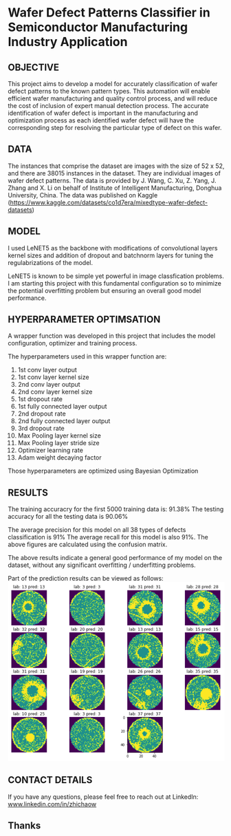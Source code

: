 # Wafer Defect Patterns Classifier in Semiconductor Manufacturing Industry Application

## OBJECTIVE

This project aims to develop a model for accurately classification of wafer defect patterns to the known pattern types. This automation will enable efficient wafer manufacturing and quality control process, and will reduce the cost of inclusion of expert manual detection process. The accurate identification of wafer defect is important in the manufacturing and optimization process as each identified wafer defect will have the corresponding step for resolving the particular type of defect on this wafer.

## DATA

The instances that comprise the dataset are images with the size of 52 x 52, and there are 38015 instances in the dataset. They are individual images of wafer defect patterns. The data is provided by J. Wang, C. Xu, Z. Yang, J. Zhang and X. Li on behalf of Institute of Intelligent Manufacturing, Donghua University, China. The data was published on Kaggle (https://www.kaggle.com/datasets/co1d7era/mixedtype-wafer-defect-datasets)

## MODEL 
I used LeNET5 as the backbone with modifications of convolutional layers kernel sizes and addition of dropout and batchnorm layers for tuning the regulabrizations of the model.

LeNET5 is known to be simple yet powerful in image classfication problems. I am starting this project with this fundamental configuration so to minimize the potential overfitting problem but ensuring an overall good model performance.

## HYPERPARAMETER OPTIMSATION
A wrapper function was developed in this project that includes the model configuration, optimizer and training process. 

The hyperparameters used in this wrapper function are: 
1. 1st conv layer output
2. 1st conv layer kernel size
3. 2nd conv layer output
4. 2nd conv layer kernel size
5. 1st dropout rate
6. 1st fully connected layer output
7. 2nd dropout rate
8. 2nd fully connected layer output
9. 3rd dropout rate
10. Max Pooling layer kernel size
11. Max Pooling layer stride size
12. Optimizer learning rate
13. Adam weight decaying factor

Those hyperparameters are optimized using Bayesian Optimization

## RESULTS
The training accuracry for the first 5000 training data is: 91.38%
The testing accuracy for all the testing data is 90.06%

The average precision for this model on all 38 types of defects classification is 91%
The average recall for this model is also 91%.
The above figures are calculated using the confusion matrix.

The above results indicate a general good performance of my model on the dataset, without any significant overfitting / underfitting problems.

Part of the prediction results can be viewed as follows:
![Screenshot](./result.png)

## CONTACT DETAILS

If you have any questions, please feel free to reach out at LinkedIn:
www.linkedin.com/in/zhichaow

## Thanks